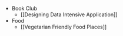 - Book Club
	- [[Designing Data Intensive Application]]
- Food
	- [[Vegetarian Friendly Food Places]]